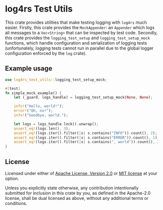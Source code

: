 log4rs Test Utils
========================

This crate provides utilities that make testing logging with `log4rs` much easier.
Firstly, this crate provides the `MockAppender`: an `Appender` which logs all messages to a `Vec<String>` that can be inspected by test code.
Secondly, this crate provides the `logging_test_setup` and `logging_test_setup_mock` functions, which handle configuration and serialization of logging tests (unfortunately, logging tests cannot run in parallel due to the global logger configuration enforced by the `log` crate).

## Example usage
```rust
use log4rs_test_utils::logging_test_setup_mock;

#[test]
fn simple_mock_example() {
    let (_guard, logs_handle) = logging_test_setup_mock(None, None);

    info!("Hello, world!");
    error!("Oh, no!");
    info!("Goodbye, world.");

    let logs = logs_handle.lock().unwrap();
    assert_eq!(logs.len(), 3);
    assert_eq!(logs.iter().filter(|s| s.contains("INFO")).count(), 2);
    assert_eq!(logs.iter().filter(|s| s.contains("ERROR")).count(), 1);
    assert_eq!(logs.iter().filter(|s| s.contains(", world")).count(), 2);
}
```

## License
Licensed under either of [Apache License, Version 2.0](LICENSE-APACHE) or [MIT license](LICENSE-MIT) at your option.

Unless you explicitly state otherwise, any contribution intentionally submitted for inclusion in this crate by you, as defined in the Apache-2.0 license, shall be dual licensed as above, without any additional terms or conditions.
